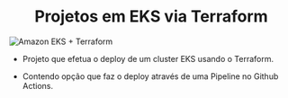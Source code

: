 
<h1 align="center"> Projetos em EKS via Terraform </h1>

![Amazon EKS + Terraform](https://miro.medium.com/v2/resize:fit:1400/1*OiZVkI8MZqKnAFPlaGavXw.png)

- Projeto que efetua o deploy de um cluster EKS usando o Terraform.

- Contendo opção que faz o deploy através de uma Pipeline no Github Actions.


